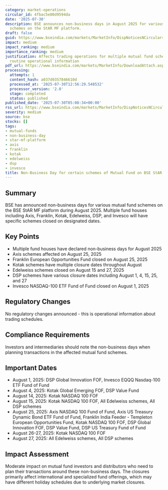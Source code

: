 ```yaml
---
category: market-operations
circular_id: 4fbac5e80d9594da
date: '2025-07-30'
description: BSE announces non-business days in August 2025 for various mutual fund
  schemes on the StAR MF platform.
draft: false
guid: https://www.bseindia.com/markets/MarketInfo/DispNoticesNCirculars.aspx?Noticeid={503C3396-8105-43FE-8557-A21D50898F5D}&noticeno=20250730-2&dt=07/30/2025&icount=2&totcount=37&flag=0
impact: medium
impact_ranking: medium
importance_ranking: medium
justification: Affects trading operations for multiple mutual fund schemes but is
  routine operational information
pdf_url: https://www.bseindia.com/markets/MarketInfo/DownloadAttach.aspx?id=20250730-2&attachedId=e4ebf449-86ac-496f-81d6-09c493011df3
processing:
  attempts: 1
  content_hash: a037d9357846610d
  processed_at: '2025-07-30T12:56:29.548532'
  processor_version: '2.0'
  stage: completed
  status: published
published_date: '2025-07-30T05:08:34+00:00'
rss_url: https://www.bseindia.com/markets/MarketInfo/DispNoticesNCirculars.aspx?Noticeid={503C3396-8105-43FE-8557-A21D50898F5D}&noticeno=20250730-2&dt=07/30/2025&icount=2&totcount=37&flag=0
severity: medium
source: bse
stocks: []
tags:
- mutual-funds
- non-business-day
- star-mf-platform
- axis
- franklin
- kotak
- edelweiss
- dsp
- invesco
title: Non-Business Day for certain schemes of Mutual Fund on BSE StAR MF Platform
---
```


## Summary

BSE has announced non-business days for various mutual fund schemes on the BSE StAR MF platform during August 2025. Multiple fund houses including Axis, Franklin, Kotak, Edelweiss, DSP, and Invesco will have specific schemes closed on designated dates.

## Key Points

- Multiple fund houses have declared non-business days for August 2025
- Axis schemes affected on August 25, 2025
- Franklin European Opportunities Fund closed on August 25, 2025
- Kotak schemes have multiple closure dates throughout August
- Edelweiss schemes closed on August 15 and 27, 2025
- DSP schemes have various closure dates including August 1, 4, 15, 25, and 27
- Invesco NASDAQ-100 ETF Fund of Fund closed on August 1, 2025

## Regulatory Changes

No regulatory changes announced - this is operational information about trading schedules.

## Compliance Requirements

Investors and intermediaries should note the non-business days when planning transactions in the affected mutual fund schemes.

## Important Dates

- August 1, 2025: DSP Global Innovation FOF, Invesco EQQQ Nasdaq-100 ETF Fund of Fund
- August 4, 2025: Kotak Global Emerging FOF, DSP Value Fund
- August 14, 2025: Kotak NASDAQ 100 FOF
- August 15, 2025: Kotak NASDAQ 100 FOF, All Edelweiss schemes, All DSP schemes
- August 25, 2025: Axis NASDAQ 100 Fund of Fund, Axis US Treasury Dynamic Bond ETF Fund of Fund, Franklin India Feeder - Templeton European Opportunities Fund, Kotak NASDAQ 100 FOF, DSP Global Innovation FOF, DSP Value Fund, DSP US Treasury Fund of Fund
- August 26-27, 2025: Kotak NASDAQ 100 FOF
- August 27, 2025: All Edelweiss schemes, All DSP schemes

## Impact Assessment

Moderate impact on mutual fund investors and distributors who need to plan their transactions around these non-business days. The closures primarily affect international and specialized fund offerings, which may have different holiday schedules due to underlying market closures.